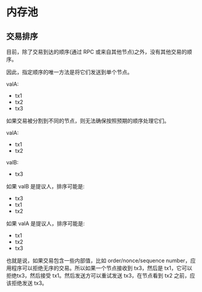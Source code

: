 # 内存池

## 交易排序

目前，除了交易到达的顺序(通过 RPC 或来自其他节点)之外，没有其他交易的顺序。

因此，指定顺序的唯一方法是将它们发送到单个节点。

valA:
  - tx1
  - tx2
  - tx3

如果交易被分割到不同的节点，则无法确保按照预期的顺序处理它们。

valA:
  - tx1
  - tx2

valB:
  - tx3

如果 valB 是提议人，排序可能是:

  - tx3
  - tx1
  - tx2

如果 valA 是提议人，排序可能是:

  - tx1
  - tx2
  - tx3

也就是说，如果交易包含一些内部值，比如 order/nonce/sequence number，应用程序可以拒绝无序的交易。所以如果一个节点接收到 tx3，然后是 tx1，它可以拒绝tx3，然后接受 tx1。然后发送方可以重试发送 tx3，在节点看到 tx2 之前，应该拒绝发送 tx3。
